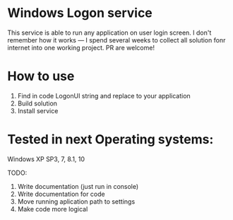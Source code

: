 # Windows Logon service

This service is able to run any application on user login screen. I don't remember how it works — I spend several weeks to collect all solution fonr internet into one working project. PR are welcome!

# How to use
1. Find in code LogonUI string and replace to your application
2. Build solution
3. Install service

# Tested in next Operating systems:
Windows XP SP3, 7, 8.1, 10

TODO:
1. Write documentation (just run in console)
2. Write documentation for code
3. Move running aplication path to settings
4. Make code more logical
